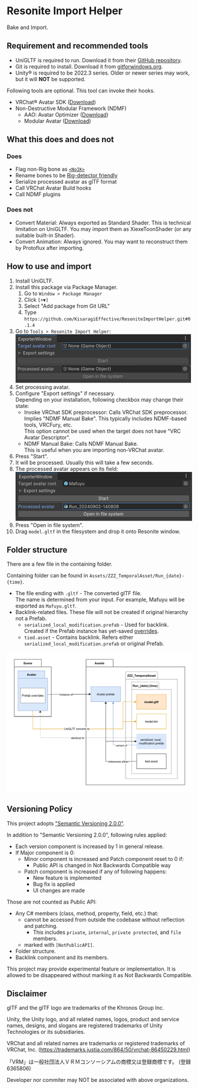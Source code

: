 # Resonite Import Helper
Bake and Import.

## Requirement and recommended tools
* UniGLTF is required to run. Download it from their [GitHub repository](https://github.com/vrm-c/UniVRM/releases).
* Git is required to install. Download it from [gitforwindows.org](https://gitforwindows.org/).
* Unity® is required to be 2022.3 series. Older or newer series may work, but it will **NOT** be supported.

Following tools are optional. This tool can invoke their hooks.
* VRChat® Avatar SDK ([Download](https://creators.vrchat.com/sdk/))
* Non-Destructive Modular Framework (NDMF)
  * AAO: Avatar Optimizer ([Download](https://vpm.anatawa12.com/avatar-optimizer/en/))
  * Modular Avatar ([Download](https://modular-avatar.nadena.dev/))

## What this does and does not
### Does
* Flag non-Rig bone as [`<NoIK>`](https://wiki.resonite.com/Humanoid_Rig_Requirements_for_IK#Ignoring_Bones)
* Rename bones to be [Rig-detector friendly](https://wiki.resonite.com/Humanoid_Rig_Requirements_for_IK#Bone_Requirements)
* Serialize processed avatar as glTF format
* Call VRChat Avatar Build hooks
* Call NDMF plugins

### Does not
* Convert Material: Always exported as Standard Shader. This is technical limitation on UniGLTF. You may import them as XiexeToonShader (or any suitable built-in Shader).
* Convert Animation: Always ignored. You may want to reconstruct them by Protoflux after importing.

## How to use and import
1. Install UniGLTF.
2. Install this package via Package Manager.
    1. Go to `Window > Package Manager`
    2. Click `[+▼]`
    3. Select "Add package from Git URL"
    4. Type `https://github.com/KisaragiEffective/ResoniteImportHelper.git#0.1.4`
3. Go to `Tools > Resonite Import Helper`: \
    ![UI visual](./Doc~/r1.png)
4. Set processing avatar.
5. Configure "Export settings" if necessary. \
    Depending on your installation, following checkbox may change their state:
    * Invoke VRChat SDK preprocessor: Calls VRChat SDK preprocessor. \
      Implies "NDMF Manual Bake".
      This typically includes NDMF-based tools, VRCFury, etc. \
      This option cannot be used when the target does not have "VRC Avatar Descriptor".
    * NDMF Manual Bake: Calls NDMF Manual Bake. \
      This is useful when you are importing non-VRChat avatar.
6. Press "Start".
7. It will be processed. Usually this will take a few seconds.
8. The processed avatar appears on its field:\
    ![UI visual](./Doc~/r2.png)
9. Press "Open in file system".
10. Drag `model.gltf` in the filesystem and drop it onto Resonite window.

## Folder structure
There are a few file in the containing folder.

Containing folder can be found in `Assets/ZZZ_TemporalAsset/Run_{date}-{time}`.

* The file ending with `.gltf` - The converted glTF file. \
    The name is determined from your input. For example, Mafuyu will be exported as `Mafuyu.gltf`.
* Backlink-related files. These file will not be created if original hierarchy not a Prefab.
  * `serialized_local_modification.prefab` - Used for backlink. \
      Created if the Prefab instance has yet-saved [overrides](https://docs.unity3d.com/2022.3/Documentation/Manual/PrefabInstanceOverrides.html).
  * `tied.asset` - Contains backlink. Refers either `serialized_local_modification.prefab` or original Prefab.

![Describe](./Doc~/reference-graph.drawio.png)

## Versioning Policy
This project adopts ["Semantic Versioning 2.0.0"](https://semver.org/).

In addition to "Semantic Versioning 2.0.0", following rules applied:
* Each version component is increased by 1 in general release.
* If Major component is 0:
  * Minor component is increased and Patch component reset to 0 if:
      * Public API is changed in Not Backwards Compatible way
  * Patch component is increased if any of following happens:
      * New feature is implemented
      * Bug fix is applied
      * UI changes are made

Those are not counted as Public API:
* Any C# members (class, method, property, field, etc.) that:
  * cannot be accessed from outside the codebase without reflection and patching.
    * This includes `private`, `internal`, `private protected`, and `file` members.
  * marked with `[NotPublicAPI]`.
* Folder structure.
* Backlink component and its members.

This project may provide experimental feature or implementation.
It is allowed to be disappeared without marking it as Not Backwards Compatible.

## Disclaimer
glTF and the glTF logo are trademarks of the Khronos Group Inc.

Unity, the Unity logo, and all related names, logos, product and service names, designs, and slogans are registered trademarks of Unity Technologies or its subsidiaries.

VRChat and all related names are trademarks or registered trademarks of VRChat, Inc. (https://trademarks.justia.com/864/50/vrchat-86450229.html)

「VRM」は一般社団法人ＶＲＭコンソーシアムの商標又は登録商標です。 (登録6365806)

Developer nor commiter may NOT be associated with above organizations.

